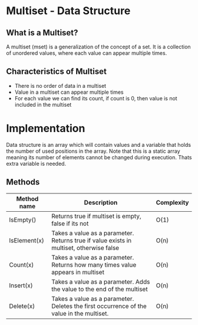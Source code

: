 # Multiset - Data Structure

## What is a Multiset?

A multiset (mset) is a generalization of the concept of a set. It is a collection of unordered values, where each value can appear multiple times.

## Characteristics of Multiset

- There is no order of data in a multiset
- Value in a multiset can appear multiple times
- For each value we can find its count, if count is 0, then value is not included in the multiset

# Implementation

Data structure is an array which will contain values and a variable that holds the number of used positions in the array. Note that this is a static array meaning its number of elements cannot be changed during execution. Thats extra variable is needed.

## Methods

Method name | Description | Complexity
---- | ---- | ----
IsEmpty() | Returns true if multiset is empty, false if its not | O(1)
IsElement(x) | Takes a value as a parameter. Returns true if value exists in multiset, otherwise false | O(n)
Count(x) | Takes a value as a parameter. Returns how many times value appears in multiset | O(n)
Insert(x) | Takes a value as a parameter. Adds the value to the end of the multiset | O(n)
Delete(x) | Takes a value as a parameter. Deletes the first occurrence of the value in the multiset.  | O(n)


